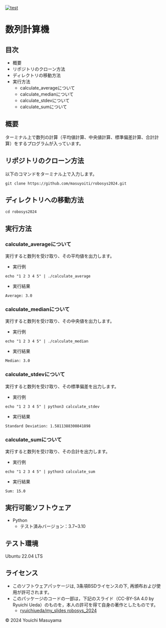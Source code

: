 [![test](https://github.com/masuyoiti/robosys2024/actions/workflows/test.yml/badge.svg)](https://github.com/masuyoiti/robosys2024/actions/workflows/test.yml)
# 数列計算機
## 目次
- 概要
- リポジトリのクローン方法
- ディレクトリの移動方法
- 実行方法
  - calculate_averageについて
  - calculate_medianについて
  - calculate_stdevについて
  - calculate_sumについて
## 概要
ターミナル上で数列の計算（平均値計算、中央値計算、標準偏差計算、合計計算）をするプログラムが入っています。
## リポジトリのクローン方法
以下のコマンドをターミナル上で入力します。
```
git clone https://github.com/masuyoiti/robosys2024.git
```
## ディレクトリへの移動方法
```
cd robosys2024
```
## 実行方法
### calculate_averageについて
実行すると数列を受け取り、その平均値を出力します。
- 実行例
```
echo "1 2 3 4 5" | ./calculate_average
```
- 実行結果
```
Average: 3.0
```
### calculate_medianについて
実行すると数列を受け取り、その中央値を出力します。
- 実行例
```
echo "1 2 3 4 5" | ./calculate_median
```
- 実行結果
```
Median: 3.0
```
### calculate_stdevについて
実行すると数列を受け取り、その標準偏差を出力します。
- 実行例
```
echo "1 2 3 4 5" | python3 calculate_stdev
```
- 実行結果
```
Standard Deviation: 1.5811388300841898
```
### calculate_sumについて
実行すると数列を受け取り、その合計を出力します。
- 実行例
```
echo "1 2 3 4 5" | python3 calculate_sum
```
- 実行結果
```
Sum: 15.0
```
## 実行可能ソフトウェア
- Python
  - テスト済みバージョン：3.7~3.10
## テスト環境
Ubuntu 22.04 LTS
## ライセンス
- このソフトウェアパッケージは, 3条項BSDライセンスの下, 再頒布および使用が許可されます。
- このパッケージのコードの一部は，下記のスライド（CC-BY-SA 4.0 by Ryuichi Ueda）のものを，本人の許可を得て自身の著作としたものです。
    - [ryuichiueda/my_slides robosys_2024](https://github.com/ryuichiueda/my_slides/tree/master/robosys_2024)

© 2024 Youichi Masuyama
